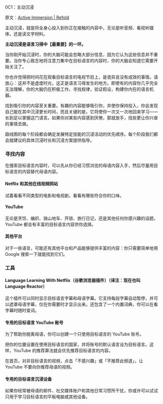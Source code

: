 0C1：主动沉浸

原文：[Active Immersion | Refold](https://refold.la/roadmap/stage-0/c/active-immersion)

主动沉浸，就是将全身心投入到你正在接触的内容中，无论是听音频、看视听媒体，还是读文字材料。

 **主动沉浸是语言习得中【最重要】的一环。** 

当你刚开始沉浸时，你的大脑可能会忽略大部分信息，因为它认为这些信息并不重要。当你专心致志地将注意力集中在目标语言的内容时，你的大脑会知道它需要开始关注了。

你也许觉得把时间花在观看目标语言的电视节目上，是诡异且没有成效的事情。请放心：这并不是虚度时光，这正是语言习得发生的地方。即使有的内容你几乎完全无法理解，你的大脑仍在积极工作，寻找规律，验证假设，构建你内在的语言机器。

找到吸引你的内容至关重要。有趣的内容能够吸引你，并使你保持投入，你会发现自己能在其中沉浸更长时间，而且关键的是，它将使你一次又一次地回来学习——长到足以掌握这门语言。如果你对某些内容感到厌倦，那就放手，找些更让你兴奋的事情去做。

路线图的每个阶段都会确定发展特定技能的沉浸活动的优先顺序。每个阶段我们都会就建议的具体沉浸时长和沉浸方案提供指导。

### 寻找内容

在搜索目标语言内容时，可以先从你已经习惯浏览的母语内容入手，然后尽量用目标语言的内容替代母语内容。

#### Netflix 和其他在线视频网站

试着看看不同类型的电影和电视剧，看看有哪些符合你的口味。

#### YouTube

无论是烹饪、编织、骑山地车、开锁、旅行日记，还是其他任何你感兴趣的话题，YouTube 都会有丰富的目标语言内容供你选择。

#### 其他平台

对于一些语言，可能还有其他平台和产品能够提供丰富的内容：你只需要简单地用 Google 搜索一下就能找到它们。

### 工具

#### Language Learning With Netflix（谷歌浏览器插件）（译注：现在也叫 Language Reactor）

这个插件可以同时显示目标语言字幕和母语字幕。它支持每段字幕自动暂停，并可以遮罩母语字幕，仅在你需要时才显示出来。还包含了一个内置词典，你可以在看字幕时随时查词。

#### 专用的目标语言 YouTube 账号

为了帮助你脱离母语，你可以创建一个只使用目标语言的 YouTube 账号。

把你的位置设置在使用目标语言的国家，并将账号的默认语言设为目标语言。这样，YouTube 的推荐算法就会优先推荐目标语言的内容。

在首页，对非目标语言的视频，点击「不感兴趣」或「不推荐此频道」，让 YouTube 不要向你推荐母语的视频。

#### 专用的目标语言沉浸设备

如果你经常被母语的邮件、社交媒体账户和其他日常习惯所干扰，你或许可以试试只用于学习目标语言的平板电脑或其他设备。